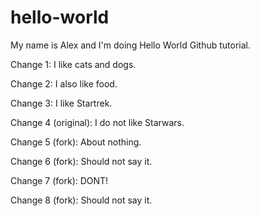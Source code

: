# hello-world

My name is Alex and I'm doing Hello World Github tutorial.

Change 1: I like cats and dogs.

Change 2: I also like food.

Change 3: I like Startrek.

Change 4 (original): I do not like Starwars.

Change 5 (fork): About nothing.

Change 6 (fork): Should not say it.

Change 7 (fork): DONT!

Change 8 (fork): Should not say it.
